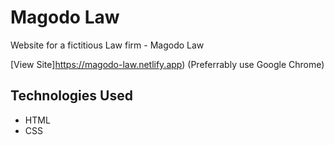 # Magodo Law

Website for a fictitious Law firm - Magodo Law

[View Site]https://magodo-law.netlify.app)  (Preferrably use Google Chrome)
## Technologies Used

- HTML
- CSS